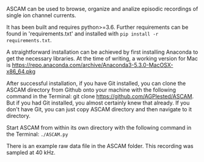 ASCAM can be used to browse, organize and analize episodic recordings of single ion channel currents.

It has been built and requires python>=3.6. Further requirements can be found in 'requirements.txt' and installed with 
`pip install -r requirements.txt`.

A straightforward installation can be achieved by first installing Anaconda to get the necessary libraries. At the time of writing, a working version for Mac is https://repo.anaconda.com/archive/Anaconda3-5.3.0-MacOSX-x86_64.pkg 

After successful installation, if you have Git installed, you can clone the ASCAM directory from Github onto your machine with the following command in the Terminal: git clone https://github.com/AGPlested/ASCAM. But if you had Git installed, you almost certainly knew that already. If you don't have Git, you can just copy ASCAM directory and then navigate to it directory.

Start ASCAM from within its own directory with the following command in the Terminal: `./ASCAM.py`

There is an example raw data file in the ASCAM folder. This recording was sampled at 40 kHz.
